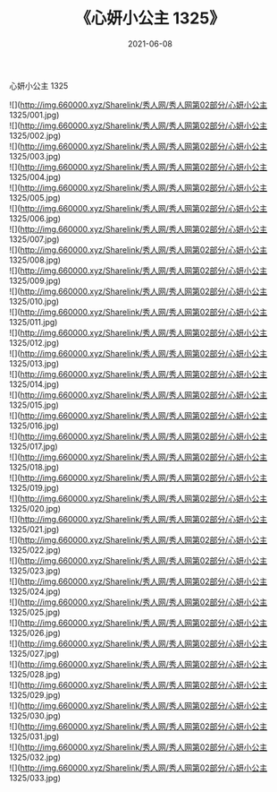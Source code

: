 ﻿---
layout: post
title:  《心妍小公主 1325》
date:   2021-06-08
img: http://img.660000.xyz/Sharelink/秀人网/秀人网第02部分/心妍小公主 1325/000.jpg
categories: [美女, 清纯, 唯美]
---

心妍小公主 1325

  ![](http://img.660000.xyz/Sharelink/秀人网/秀人网第02部分/心妍小公主 1325/001.jpg) <br> ![](http://img.660000.xyz/Sharelink/秀人网/秀人网第02部分/心妍小公主 1325/002.jpg) <br> ![](http://img.660000.xyz/Sharelink/秀人网/秀人网第02部分/心妍小公主 1325/003.jpg) <br> ![](http://img.660000.xyz/Sharelink/秀人网/秀人网第02部分/心妍小公主 1325/004.jpg) <br> ![](http://img.660000.xyz/Sharelink/秀人网/秀人网第02部分/心妍小公主 1325/005.jpg) <br> ![](http://img.660000.xyz/Sharelink/秀人网/秀人网第02部分/心妍小公主 1325/006.jpg) <br> ![](http://img.660000.xyz/Sharelink/秀人网/秀人网第02部分/心妍小公主 1325/007.jpg) <br> ![](http://img.660000.xyz/Sharelink/秀人网/秀人网第02部分/心妍小公主 1325/008.jpg) <br> ![](http://img.660000.xyz/Sharelink/秀人网/秀人网第02部分/心妍小公主 1325/009.jpg) <br> ![](http://img.660000.xyz/Sharelink/秀人网/秀人网第02部分/心妍小公主 1325/010.jpg) <br> ![](http://img.660000.xyz/Sharelink/秀人网/秀人网第02部分/心妍小公主 1325/011.jpg) <br> ![](http://img.660000.xyz/Sharelink/秀人网/秀人网第02部分/心妍小公主 1325/012.jpg) <br> ![](http://img.660000.xyz/Sharelink/秀人网/秀人网第02部分/心妍小公主 1325/013.jpg) <br> ![](http://img.660000.xyz/Sharelink/秀人网/秀人网第02部分/心妍小公主 1325/014.jpg) <br> ![](http://img.660000.xyz/Sharelink/秀人网/秀人网第02部分/心妍小公主 1325/015.jpg) <br> ![](http://img.660000.xyz/Sharelink/秀人网/秀人网第02部分/心妍小公主 1325/016.jpg) <br> ![](http://img.660000.xyz/Sharelink/秀人网/秀人网第02部分/心妍小公主 1325/017.jpg) <br> ![](http://img.660000.xyz/Sharelink/秀人网/秀人网第02部分/心妍小公主 1325/018.jpg) <br> ![](http://img.660000.xyz/Sharelink/秀人网/秀人网第02部分/心妍小公主 1325/019.jpg) <br> ![](http://img.660000.xyz/Sharelink/秀人网/秀人网第02部分/心妍小公主 1325/020.jpg) <br> ![](http://img.660000.xyz/Sharelink/秀人网/秀人网第02部分/心妍小公主 1325/021.jpg) <br> ![](http://img.660000.xyz/Sharelink/秀人网/秀人网第02部分/心妍小公主 1325/022.jpg) <br> ![](http://img.660000.xyz/Sharelink/秀人网/秀人网第02部分/心妍小公主 1325/023.jpg) <br> ![](http://img.660000.xyz/Sharelink/秀人网/秀人网第02部分/心妍小公主 1325/024.jpg) <br> ![](http://img.660000.xyz/Sharelink/秀人网/秀人网第02部分/心妍小公主 1325/025.jpg) <br> ![](http://img.660000.xyz/Sharelink/秀人网/秀人网第02部分/心妍小公主 1325/026.jpg) <br> ![](http://img.660000.xyz/Sharelink/秀人网/秀人网第02部分/心妍小公主 1325/027.jpg) <br> ![](http://img.660000.xyz/Sharelink/秀人网/秀人网第02部分/心妍小公主 1325/028.jpg) <br> ![](http://img.660000.xyz/Sharelink/秀人网/秀人网第02部分/心妍小公主 1325/029.jpg) <br> ![](http://img.660000.xyz/Sharelink/秀人网/秀人网第02部分/心妍小公主 1325/030.jpg) <br> ![](http://img.660000.xyz/Sharelink/秀人网/秀人网第02部分/心妍小公主 1325/031.jpg) <br> ![](http://img.660000.xyz/Sharelink/秀人网/秀人网第02部分/心妍小公主 1325/032.jpg) <br> ![](http://img.660000.xyz/Sharelink/秀人网/秀人网第02部分/心妍小公主 1325/033.jpg) <br>
